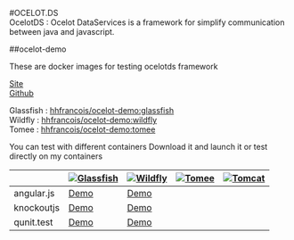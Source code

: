 #OCELOT.DS  
OcelotDS : Ocelot DataServices is a framework for simplify communication between java and javascript.  

##ocelot-demo

These are docker images for testing ocelotds framework

[Site](http://hhdevelopment.github.io/ocelot/)   
[Github](https://github.com/hhdevelopment/ocelot)

Glassfish : [hhfrancois/ocelot-demo:glassfish](https://github.com/hhdevelopment/ocelot-demo/blob/glassfish/Dockerfile)    
Wildfly : [hhfrancois/ocelot-demo:wildfly](https://github.com/hhdevelopment/ocelot-demo/blob/wildfly/Dockerfile)    
Tomee : [hhfrancois/ocelot-demo:tomee](https://github.com/hhdevelopment/ocelot-demo/blob/tomee/Dockerfile)    

You can test with different containers
Download it and launch it or test directly on my containers

|  | [![Glassfish](http://glassfish.java.net/glassfish_buttons/GlassFish-logo-lg-text.gif)](https://glassfish.java.net/)  | [![Wildfly](images/wildfly.png)](http://wildfly.org/) | [![Tomee](images/tomee.png)](http://tomee.apache.org/apache-tomee.html) | [![Tomcat](images/tomcat.png)](https://tomcat.apache.org/) |
|-----------------------------------------------------------------------------------------------|----------|---------|---------|---------|
| angular.js |  [Demo](http://demo.ocelotdes.org/ocelot-test/) | [Demo](http://demo.hhdev.fr:81/ocelot-test/) | | |
| knockoutjs |  [Demo](http://demo.ocelotdes.org/ocelot-test/knockout.html) | [Demo](http://demo.ocelotdes.org:81/ocelot-test/knockout.html) | | |
| qunit.test |  [Demo](http://demo.ocelotdes.org/ocelot-test/test.html) | [Demo](http://demo.ocelotdes.org:81/ocelot-test/test.html) | | |







